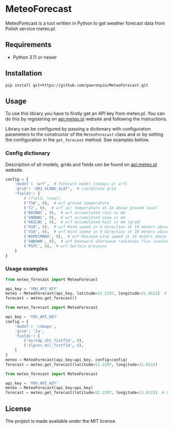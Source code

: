 # MeteoForecast

MeteoForecast is a tool written in Python to get weather forecast data from Polish service meteo.pl.

## Requirements

- Python 3.11 or newer

## Installation

```bash
pip install git+https://github.com/gawronpio/MeteoForecast.git
```

## Usage

To use this library you have to firstly get an API key from meteo.pl. You can do this by registering on 
[api.meteo.pl](https://api.meteo.pl/) website and following the instructions.

Library can be configured by passing a dictionary with configuration parameters to the constructor of the 
`MeteoForecast` class and or by setting the configuration in the `get_forecast` method. See examples bellow.

### Config dictionary

Description of all models, grids and fields cen be found on [api.meteo.pl](https://api.meteo.pl/docs/) website.

```python
config = {
    'model': 'wrf',  # forecast model (comaps or wrf)
    'grid': 'd02_XLONG_XLAT',  # coordinate grid
    'fields': [
        # (field, level)
        ('TSK', 0),  # wrf ground temperature
        ('T2', 0),  # wrf air temperature at 2m above ground level
        ('RAINNC', 0),  # wrf accumulated rain in mm
        ('SNOWNC', 0),  # wrf accumulated snow in mm
        ('HAILNC', 0),  # wrf accumulated hail in mm (grad)
        ('U10', 0),  # wrf Wind speed in U direction at 10 meters above ground
        ('V10', 0),  # wrf Wind speed in V direction at 10 meters above ground
        ('WSPD10MAX', 0),  # wrf Maximum wind speed at 10 meters above ground (porywy wiatru)
        ('SWDOWN', 0),  # wrf Downward shortwave radiation flux (nasłonecznienie)
        ('PSFC', 0),  # wrf Surface pressure
    ]
}
```

### Usage examples

```python
from meteo_forecast import MeteoForecast

api_key = 'YOU_API_KEY'
meteo = MeteoForecast(api_key, latitude=52.2297, longitude=21.0122)  # Default config will be used
forecast = meteo.get_forecast()
```

```python
from meteo_forecast import MeteoForecast

api_key = 'YOU_API_KEY'
config = {
    'model': 'comaps',
    'grid': '2a',
    'fields': [
        ('airtmp_zht_fcstfld', 0),
        ('slpres_msl_fcstfld', 0),
    ]
}
meteo = MeteoForecast(api_key=api_key, config=config)
forecast = meteo.get_forecast(latitude=52.2297, longitude=21.0122)
```

```python
from meteo_forecast import MeteoForecast

api_key = 'YOU_API_KEY'
meteo = MeteoForecast(api_key=api_key)
forecast = meteo.get_forecast(latitude=52.2297, longitude=21.0122)  # Default config will be used
```

## License

The project is made available under the MIT license.
